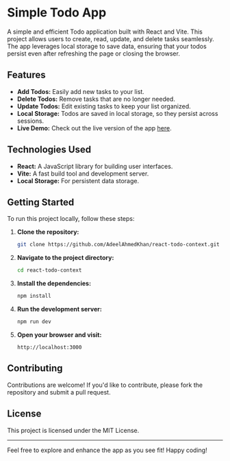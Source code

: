 # Simple Todo App

A simple and efficient Todo application built with React and Vite. This project allows users to create, read, update, and delete tasks seamlessly. The app leverages local storage to save data, ensuring that your todos persist even after refreshing the page or closing the browser.

## Features

- **Add Todos:** Easily add new tasks to your list.
- **Delete Todos:** Remove tasks that are no longer needed.
- **Update Todos:** Edit existing tasks to keep your list organized.
- **Local Storage:** Todos are saved in local storage, so they persist across sessions.
- **Live Demo:** Check out the live version of the app [here](https://adeelahmedkhan.github.io/react-todo-context/).

## Technologies Used

- **React:** A JavaScript library for building user interfaces.
- **Vite:** A fast build tool and development server.
- **Local Storage:** For persistent data storage.

## Getting Started

To run this project locally, follow these steps:

1. **Clone the repository:**

   ```bash
   git clone https://github.com/AdeelAhmedKhan/react-todo-context.git
   ```

2. **Navigate to the project directory:**

   ```bash
   cd react-todo-context
   ```

3. **Install the dependencies:**

   ```bash
   npm install
   ```

4. **Run the development server:**

   ```bash
   npm run dev
   ```

5. **Open your browser and visit:**

   ```
   http://localhost:3000
   ```

## Contributing

Contributions are welcome! If you'd like to contribute, please fork the repository and submit a pull request.

## License

This project is licensed under the MIT License.

---

Feel free to explore and enhance the app as you see fit! Happy coding!

